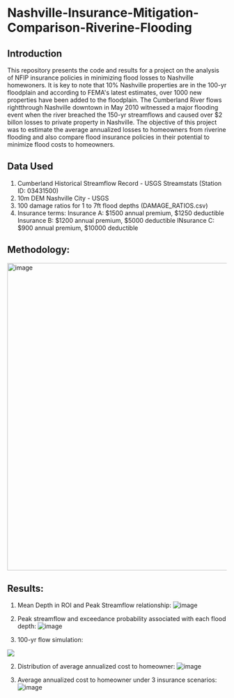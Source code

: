 # Nashville-Insurance-Mitigation-Comparison-Riverine-Flooding

## Introduction
This repository presents the code and results for a project on the analysis of NFIP insurance policies in minimizing flood losses to Nashville homewoners. It is key to note that 10% Nashville properties are in the 100-yr floodplain and according to FEMA's latest estimates, over 1000 new properties have been added to the floodplain. The Cumberland River flows rightthrough Nashville downtown in May 2010 witnessed a major flooding event when the river breached the 150-yr streamflows and caused over $2 billon losses to private property in Nashville. The objective of this project was to estimate the average annualized losses to homeowners from riverine flooding and also compare flood insurance policies in their potential to minimize flood costs to homeowners.

## Data Used
1. Cumberland Historical Streamflow Record - USGS Streamstats (Station ID: 03431500)
2. 10m DEM Nashville City - USGS
3. 100 damage ratios for 1 to 7ft flood depths (DAMAGE_RATIOS.csv)
4. Insurance terms:
   Insurance A: $1500 annual premium, $1250 deductible
   Insurance B: $1200 annual premium, $5000 deductible
   INsurance C: $900 annual premium, $10000 deductible
   
##  Methodology: 
<img width="704" alt="image" src="https://user-images.githubusercontent.com/83591548/227374113-f89bab42-1e32-45fd-823d-a48486e8d3c2.png">

## Results: 
1. Mean Depth in ROI and Peak Streamflow relationship:
![image](https://github.com/raghavsharma99/Nashville-Insurance-Mitigation-Comparison-Riverine-Flooding/assets/83591548/cdcd211e-002b-42b1-8eae-d15632560214)

2. Peak streamflow and exceedance probability associated with each flood depth:
![image](https://github.com/raghavsharma99/Nashville-Insurance-Mitigation-Comparison-Riverine-Flooding/assets/83591548/e650eef4-8b27-4078-9bcc-359d42553297)

3. 100-yr flow simulation:

![](https://github.com/raghavsharma99/Nashville-Insurance-Mitigation-Comparison-Riverine-Flooding/blob/main/100yrGIFCumberland.gif)

2. Distribution of average annualized cost to homeowner:
![image](https://github.com/raghavsharma99/Nashville-Insurance-Mitigation-Comparison-Riverine-Flooding/assets/83591548/b6d10938-c37c-489a-9b37-a74337fc0387)

3. Average annualized cost to homeowner under 3 insurance scenarios:
![image](https://github.com/raghavsharma99/Nashville-Insurance-Mitigation-Comparison-Riverine-Flooding/assets/83591548/a07e7c61-e3d7-49b8-8db7-505626e514ed)

 
